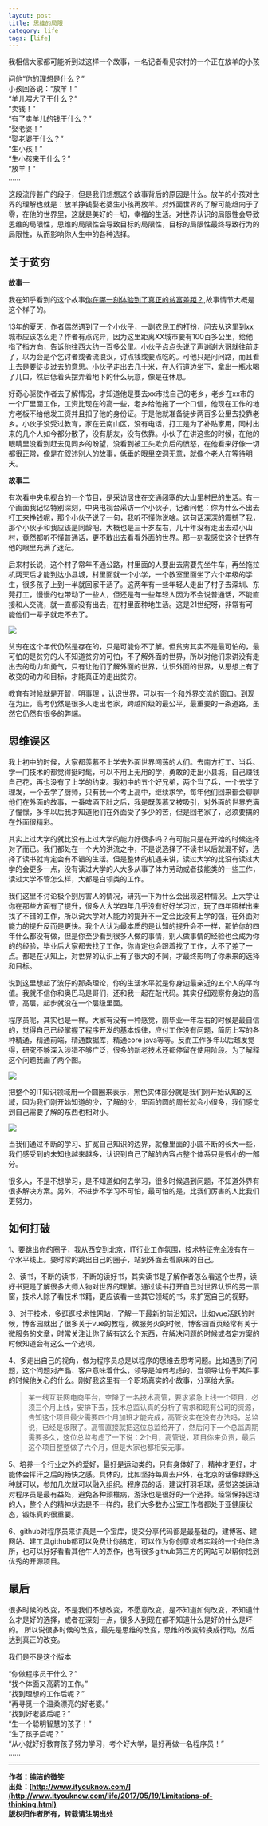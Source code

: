 ```yaml
---
layout: post
title: 思维的局限
category: life
tags: [life]
---
```



我相信大家都可能听到过这样一个故事，一名记者看见农村的一个正在放羊的小孩

问他“你的理想是什么？”  
小孩回答说：“放羊！”  
“羊儿喂大了干什么？”   
“卖钱！”  
“有了卖羊儿的钱干什么？”  
“娶老婆！”  
“娶老婆干什么？”  
“生小孩！”  
“生小孩来干什么？”  
“放羊！”  
 ......

这段流传甚广的段子，但是我们想想这个故事背后的原因是什么。放羊的小孩对世界的理解也就是：放羊挣钱娶老婆生小孩再放羊。对外面世界的了解可能趋向于了零，在他的世界里，这就是美好的一切，幸福的生活。对世界认识的局限性会导致思维的局限性，思维的局限性会导致目标的局限性，目标的局限性最终导致行为的局限性，从而影响你人生中的各种选择。


## 关于贫穷

**故事一**

我在知乎看到的这个故事[你在哪一刻体验到了真正的贫富差距？](https://www.zhihu.com/question/56322619/answer/156776118),故事情节大概是这个样子的。

13年的夏天，作者偶然遇到了一个小伙子，一副农民工的打扮，问去从这里到xx城市应该怎么走？作者有点诧异，因为这里距离XX城市要有100百多公里，给他指了指方向，告诉他往西大约一百多公里。小伙子点点头说了声谢谢大哥就往前走了，以为会是个乞讨者或者流浪汉，讨点钱或要点吃的。可他只是问问路，而且看上去是要徒步过去的意思。小伙子走出去几十米，在人行道边坐下，拿出一瓶水喝了几口，然后低着头摆弄着地下的什么玩意，像是在休息。

好奇心驱使作者去了解情况，才知道他是要去xx市找自己的老乡，老乡在xx市的一个厂里面工作，工资比现在的高一些，老乡给他拖了一个口信，他现在工作的地方老板不给他发工资并且扣了他的身份证。于是他就准备徒步两百多公里去投靠老乡。小伙子没受过教育，家在云南山区，没有电话，打工是为了补贴家用，同村出来的几个人如今都分散了，没有朋友，没有依靠。小伙子在讲这些的时候，在他的眼睛里没看到赶去见同乡的盼望，没看到被工头欺负后的愤怒，在他看来好像一切都很正常，像是在叙述别人的故事，低垂的眼里空洞无意，就像个老人在等待明天。

**故事二**

有次看中央电视台的一个节目，是采访居住在交通闭塞的大山里村民的生活。有一个画面我记忆特别深刻，中央电视台采访一个小伙子，记者问他：你为什么不出去打工来挣钱呢，那个小伙子说了一句，我听不懂你说啥。这句话深深的震撼了我，那个小伙子和我应该是同龄吧，大概也是三十岁左右，几十年没有走出去过小山村，竟然都听不懂普通话，更不敢出去看看外面的世界。那一刻我感觉这个世界在他的眼里充满了迷茫。

后来村长说，这个村子常年不通公路，村里面的人要出去需要先坐牛车，再坐拖拉机两天后才能到达小县城，村里面就一个小学，一个教室里面坐了六个年级的学生，很多孩子上到一半就回家干活了。这两年有一些年轻人走出了村子去深圳、东莞打工，慢慢的也带动了一些人，但还是有一些年轻人因为不会说普通话，不能直接和人交流，就一直都没有出去，在村里面种地生活。这是21世纪呀，非常有可能他们一辈子就走不去了。

 
![](https://huangfeifei.github.io/assets/images/2017/life/life-limit.jpg)  

贫穷在这个年代仍然是存在的，只是可能你不了解。但贫穷其实不是最可怕的，最可怕的是贫穷的人不知道贫穷的可怕，不了解外面的世界，所以对他们来讲没有走出去的动力和勇气，只有让他们了解外面的世界，认识外面的世界，从思想上有了改变的动力和目标，才能真正的走出贫穷。

教育有时候就是开智，明事理 ，认识世界，可以有一个和外界交流的窗口。到现在为止，高考仍然是很多人走出老家，跨越阶级的最公平，最重要的一条道路，虽然它仍然有很多的弊端。


## 思维误区

我上初中的时候，大家都羡慕不上学去外面世界闯荡的人们。去南方打工、当兵、学一门技术的都觉得挺时髦，可以不用上无用的学，勇敢的走出小县城，自己赚钱自己花，再也没有了上学的约束。我初中的五个好兄弟，两个当了兵，一个去学了理发，一个去学了厨师，只有我一个考上高中，继续求学，每年他们回来都会聊聊他们在外面的故事，一番啤酒下肚之后，我是既羡慕又被吸引，对外面的世界充满了憧憬，多年以后我才知道他们在外面受了多少的苦，但是回老家了，必须要搞的在外面很精彩。

其实上过大学的就比没有上过大学的能力好很多吗？有可能只是在开始的时候选择对了而已。我们都处在一个大的洪流之中，不是说选择了不读书以后就混不好，选择了读书就肯定会有不错的生活。但是整体的机遇来讲，读过大学的比没有读过大学的会更多一点，没有读过大学的人大多从事了体力劳动或者技能类的一些工作，读过大学不管怎么样，大都是白领类的工作。

我们这里不讨论极个别厉害人的情况，研究一下为什么会出现这种情况。上大学让你在那些方面有了提升，很多人大学四年几乎没有好好学习过，玩了四年照样出来找了不错的工作，所以说大学对人能力的提升不一定会比没有上学的强，在外面对能力的提升反而是更快。我个人认为最本质的是认知的提升会不一样，那怕你的四年什么都没有做，但是你至少看到很多人做的事情，别人做事情的经验也会成为你的的经验，毕业后大家都去找了工作，你肯定也会跟着找了工作，大不了差了一点。都是在认知上，对世界的认识上有了很大的不同，才最终影响了你未来的选择和目标。

说到这里想起了波仔的那条理论，你的生活水平就是你身边最亲近的五个人的平均值。我就不信你和奥巴马是哥们，还和我一起在敲代码。其实仔细观察你身边的高管，高层，起步就没在一个层级里面。

程序员呢，其实也是一样。大家有没有一种感觉，刚毕业一年左右的时候是最自信的，觉得自己已经掌握了程序开发的基本规律，应付工作没有问题，简历上写的各种精通，精通前端，精通数据库，精通core java等等。反而工作多年以后越发觉得，研究不够深入涉猎不够广泛，很多的新老技术还都停留在使用阶段。为了解释这个问题我画了两个图。

 
![](https://huangfeifei.github.io/assets/images/2017/it-limit-01.jpg)

把整个的IT知识领域用一个圆圈来表示，黑色实体部分就是我们刚开始认知的区域，因为我们刚开始知道的少，了解的少，里面的圆的周长就会小很多，我们感觉到自己需要了解的东西也相对小。

 
![](https://huangfeifei.github.io/assets/images/2017/it-limit-02.jpg)

当我们通过不断的学习、扩宽自己知识的边界，就像里面的小圆不断的长大一些，我们感受到的未知也越来越多，认识到自己了解的内容占整个体系只是很小的一部分。

很多人，不是不想学习，是不知道如何去学习，很多时候遇到问题，不知道外界有很多解决方案。另外，不进步不学习不可怕，最可怕的是，比我们厉害的人比我们更努力。


## 如何打破

1、要跳出你的圈子，我从西安到北京，IT行业工作氛围，技术特征完全没有在一个水平线上。要时常的跳出自己的圈子，站到外面去看原来的自己。

2、读书，不断的读书，不断的读好书，其实读书是了解作者怎么看这个世界，读好书更是了解很多大师人物对世界的理解。通过读书打开自己对世界认识的另一扇窗，技术人除了看技术书籍，更应该看一些其它领域的书，来扩宽自己的视野。

3、对于技术，多逛逛技术性网站，了解一下最新的前沿知识，比如vue活跃的时候，博客园就出了很多关于vue的教程，微服务火的时候，博客园首页经常有关于微服务的文章，时常关注让你了解有这么个东西，在解决问题的时候或者定方案的时候知道会有这么一个选项。

4、多走出自己的视角，做为程序员总是以程序的思维去思考问题。比如遇到了问题，这个问题对产品、客户意味着什么，领导是如何考虑的，当领导让你干某件事的时候他关心的什么。刚好我这里有一个职场真实的小故事，分享给大家。

> 某一线互联网电商平台，空降了一名技术高管，要求紧急上线一个项目，必须三个月上线，安排下去，技术总监认真的分析了需求和现有公司的资源，告知这个项目最少需要四个月加班才能完成，高管说实在没有办法吗，总监说，已经是极限了。高管直接就把这位总监给开了，然后问下一个总监周期需要多久，这位总监考虑了一下说：2个月，高管说，项目你来负责，最后这个项目整整做了六个月，但是大家也都相安无事。

5、培养一个行业之外的爱好，最好是运动类的，只有身体好了，精神才更好，才能体会挥汗之后的畅快之感。具体的，比如坚持每周去户外，在北京的话像绿野这种就可以，参加几次就可以融入组织。程序员的话，建议打羽毛球，感觉这类运动对程序员是最有益处，避免各种颈椎病，游泳也是很好的一个选择。经常保持运动的人，整个人的精神状态是不一样的，我们大多数办公室工作者都处于亚健康状态，锻炼真的很重要。

6、github对程序员来讲真是一个宝库，提交分享代码都是最基础的，建博客、建网站、建工具github都可以免费让你搞定，可以作为你创意或者实践的一个绝佳场所，也可以好好看看其他牛人的杰作，也有很多github第三方的网站可以帮你找到优秀的开源项目。


##  最后

很多时候的改变，不是我们不想改变，不愿意改变，是不知道如何改变，不知道什么才是好的选择，或者在深刻一点，很多人到现在都不知道什么是好的什么是坏的。
所以说很多时候的改变，最先是思维的改变，思维的改变转换成行动，然后达到真正的改变。

我们是不是这个版本

“你做程序员干什么？”  
“找个体面又高薪的工作。”  
“找到理想的工作后呢？”  
“再寻觅一个温柔漂亮的好老婆。”  
“找到好老婆后呢？”  
“生一个聪明智慧的孩子！”  
“生了孩子后呢？”  
“从小就好好教育孩子努力学习，考个好大学，最好再做一名程序员！”  
 ......  


-------------
**作者：纯洁的微笑**  
**出处：[http://www.ityouknow.com/](http://www.ityouknow.com/life/2017/05/19/Limitations-of-thinking.html)**      
**版权归作者所有，转载请注明出处** 